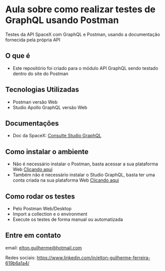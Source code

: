 # Aula sobre como realizar testes de GraphQL usando Postman
Testes da API SpaceX com GraphQL e Postman, usando a documentação fornecida pela própria API

## O que é
- Este repositório foi criado para o módulo API GraphQL sendo testado dentro do site do Postman

## Tecnologias Utilizadas
- Postman versão Web
- Studio Apollo GraphQL versão Web

## Documentações
- Doc da SpaceX: [Consulte Studio GraphQL](https://studio.apollographql.com/public/SpaceX-pxxbxen/variant/current/home)

## Como instalar o ambiente
- Não é necessário instalar o Postman, basta acessar a sua plataforma Web [Clicando aqui](https://www.postman.com/)
- Também não é necessário instalar o Studio GraphQL, basta ter uma conta criada na sua plataforma Web [Clicando aqui](https://studio.apollographql.com/)

## Como rodar os testes
- Pelo Postman Web/Desktop
- Import a collection e o environment
- Execute os testes de forma manual ou automatizada

## Entre em contato
email: elton.guilherme@hotmail.com

Redes sociais: https://www.linkedin.com/in/elton-guilherme-ferreira-619b6a1a4/

